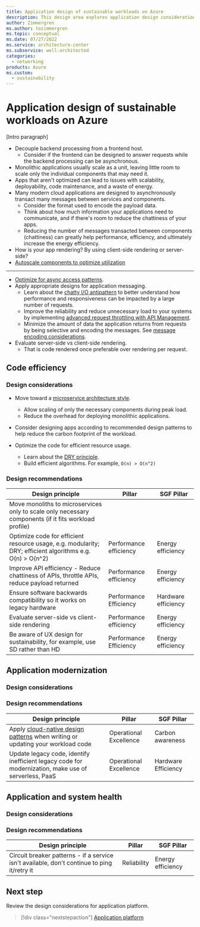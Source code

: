 ```yaml
---
title: Application design of sustainable workloads on Azure
description: This design area explores application design considerations for sustainable workloads on Azure.
author: Zimmergren
ms.author: tozimmergren
ms.topic: conceptual
ms.date: 07/27/2022
ms.service: architecture-center
ms.subservice: well-architected
categories: 
  - networking
products: Azure
ms.custom:
  - sustainability
---
```


# Application design of sustainable workloads on Azure

[Intro paragraph]

- Decouple backend processing from a frontend host.
  - Consider if the frontend can be designed to answer requests while the backend processing can be asynchronous.
- Monolithic applications usually scale as a unit, leaving little room to scale only the individual components that may need it.
- Apps that aren't optimized can lead to issues with scalability, deployability, code maintenance, and a waste of energy.
- Many modern cloud applications are designed to asynchronously transact many messages between services and components.
  - Consider the format used to encode the payload data.
  - Think about how much information your applications need to communicate, and if there's room to reduce the chattiness of your apps.
  - Reducing the number of messages transacted between components (chattiness) can greatly help performance, efficiency, and ultimately increase the energy efficiency.
- How is your app rendering? By using client-side rendering or server-side?
- [Autoscale components to optimize utilization](/azure/architecture/best-practices/auto-scaling)

---

- [Optimize for async access patterns](/azure/architecture/patterns/async-request-reply).
- Apply appropriate designs for application messaging.
  - Learn about the [chatty I/O antipattern](/azure/architecture/antipatterns/chatty-io/) to better understand how performance and responsiveness can be impacted by a large number of requests.
  - Improve the reliability and reduce unnecessary load to your systems by implementing [advanced request throttling with API Management](/azure/api-management/api-management-sample-flexible-throttling).
  - Minimize the amount of data the application returns from requests by being selective and encoding the messages. See [message encoding considerations](/azure/architecture/best-practices/message-encode).
- Evaluate server-side vs client-side rendering.
  - That is code rendered once preferable over rendering per request.

## Code efficiency

### Design considerations

- Move toward a [microservice architecture style](/azure/architecture/guide/architecture-styles/microservices).
  - Allow scaling of only the necessary components during peak load.
  - Reduce the overhead for deploying monolithic applications.

- Consider designing apps according to recommended design patterns to help reduce the carbon footprint of the workload.

- Optimize the code for efficient resource usage.
  - Learn about the [DRY principle](/archive/msdn-magazine/2019/june/patterns-and-practices-super-dry-development-for-asp-net-core).
  - Build efficient algorithms. For example, ```O(n) > O(n^2)```

### Design recommendations

|Design principle|Pillar|SGF Pillar|
|---|---|---|
|Move monoliths to microservices only to scale only necessary components (if it fits workload profile)|
|Optimize code for efficient resource usage, e.g. modularity; DRY; efficient algorithms e.g. O(n) > O(n^2)|Performance efficiency|Energy efficiency|
|Improve API efficiency - Reduce chattiness of APIs, throttle APIs, reduce payload returned|Performance efficiency|Energy efficiency|
|Ensure software backwards compatibility so it works on legacy hardware|Performance Efficiency|Hardware efficiency|
|Evaluate server-side vs client-side rendering|Performance efficiency|Energy efficiency|
|Be aware of UX design for sustainability, for example,  use SD rather than HD|Performance Efficiency|Energy efficiency|

## Application modernization

### Design considerations

### Design recommendations

|Design principle|Pillar|SGF Pillar|
|---|---|---|
|Apply [cloud-native design patterns](/azure/architecture/patterns/) when writing or updating your workload code|Operational Excellence|Carbon awareness|
|Update legacy code, identify inefficient legacy code for modernization, make use of serverless, PaaS|Operational Excellence|Hardware Efficiency|

## Application and system health

### Design considerations

### Design recommendations

|Design principle|Pillar|SGF Pillar|
|---|---|---|
|Circuit breaker patterns - if a service isn't available, don't continue to ping it/retry it|Reliability|Energy efficiency|

## Next step

Review the design considerations for application platform.

> [!div class="nextstepaction"]
> [Application platform](sustainability-application-platform.md)